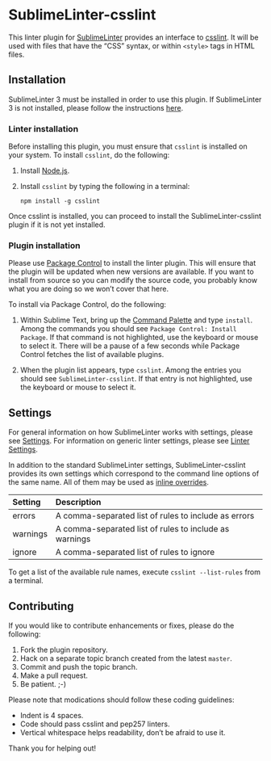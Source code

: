 SublimeLinter-csslint
=========================

This linter plugin for [SublimeLinter](https://github.com/SublimeLinter/SublimeLinter3) provides an interface to [csslint](https://github.com/stubbornella/csslint/wiki). It will be used with files that have the “CSS” syntax, or within `<style>` tags in HTML files.

## Installation
SublimeLinter 3 must be installed in order to use this plugin. If SublimeLinter 3 is not installed, please follow the instructions [here](https://github.com/SublimeLinter/SublimeLinter.github.io/wiki/Installation).

### Linter installation
Before installing this plugin, you must ensure that `csslint` is installed on your system. To install `csslint`, do the following:

1. Install [Node.js](http://nodejs.org).

1. Install `csslint` by typing the following in a terminal:
   ```
   npm install -g csslint
   ```

Once csslint is installed, you can proceed to install the SublimeLinter-csslint plugin if it is not yet installed.

### Plugin installation
Please use [Package Control](https://sublime.wbond.net/installation) to install the linter plugin. This will ensure that the plugin will be updated when new versions are available. If you want to install from source so you can modify the source code, you probably know what you are doing so we won’t cover that here.

To install via Package Control, do the following:

1. Within Sublime Text, bring up the [Command Palette](http://docs.sublimetext.info/en/sublime-text-3/extensibility/command_palette.html) and type `install`. Among the commands you should see `Package Control: Install Package`. If that command is not highlighted, use the keyboard or mouse to select it. There will be a pause of a few seconds while Package Control fetches the list of available plugins.

1. When the plugin list appears, type `csslint`. Among the entries you should see `SublimeLinter-csslint`. If that entry is not highlighted, use the keyboard or mouse to select it.

## Settings
For general information on how SublimeLinter works with settings, please see [Settings](https://github.com/SublimeLinter/SublimeLinter.github.io/wiki/Settings). For information on generic linter settings, please see [Linter Settings](https://github.com/SublimeLinter/SublimeLinter.github.io/wiki/Linter-Settings).

In addition to the standard SublimeLinter settings, SublimeLinter-csslint provides its own settings which correspond to the command line options of the same name. All of them may be used as [inline overrides](https://github.com/SublimeLinter/SublimeLinter.github.io/wiki/Settings#inline-overrides).

|Setting|Description|
|:------|:----------|
|errors|A comma-separated list of rules to include as errors|
|warnings|A comma-separated list of rules to include as warnings|
|ignore|A comma-separated list of rules to ignore|

To get a list of the available rule names, execute `csslint --list-rules` from a terminal.

## Contributing
If you would like to contribute enhancements or fixes, please do the following:

1. Fork the plugin repository.
1. Hack on a separate topic branch created from the latest `master`.
1. Commit and push the topic branch.
1. Make a pull request.
1. Be patient.  ;-)

Please note that modications should follow these coding guidelines:

- Indent is 4 spaces.
- Code should pass csslint and pep257 linters.
- Vertical whitespace helps readability, don’t be afraid to use it.

Thank you for helping out!
